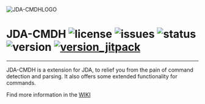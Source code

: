 ![JDA-CMDHLOGO](https://flexusma.de/wp-content/uploads/2019/12/logo_transparent.png)

# JDA-CMDH ![license](https://img.shields.io/github/license/Flexusma/JDA-CMDH) ![issues](https://img.shields.io/github/issues/Flexusma/JDA-CMDH) ![status](https://img.shields.io/github/workflow/status/Flexusma/JDA-CMDH/main-test) ![version](https://img.shields.io/github/v/release/Flexusma/JDA-CMDH) [![version_jitpack](https://jitpack.io/v/Flexusma/JDA-CMDH.svg)](https://jitpack.io/#Flexusma/JDA-CMDH)
***
JDA-CMDH is a extension for JDA, to relief you from the pain of command detection and parsing. It also offers some extended functionality for commands.

Find more information in the [WIKI](https://github.com/Flexusma/JDA-CMDH/wiki)
